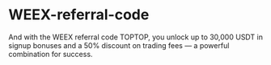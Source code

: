 # WEEX-referral-code
And with the WEEX referral code TOPTOP, you unlock up to 30,000 USDT in signup bonuses and a 50% discount on trading fees — a powerful combination for success.

